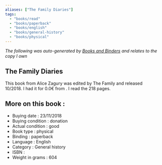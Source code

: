 ```yaml
---
aliases: ["The Family Diaries"] 
tags: 
  - "books/read" 
  - "books/paperback" 
  - "books/english"
  - "books/general-history"
  - "books/physical"
---
```


_The following was auto-generated by [Books and Binders](Books%20and%20Binders.md) and relates to the copy I own_
## The Family Diaries
This book from Alice Zagury was edited by The Family and released 10/2018. I had it for 0.0€ from . I read the 218 pages.

## More on this book :
- Buying date : 23/11/2018
- Buying condition : donation
- Actual condition : good
- Book type : physical
- Binding : paperback
- Language : English
- Category : General history
- ISBN : 
- Weight in grams : 604
